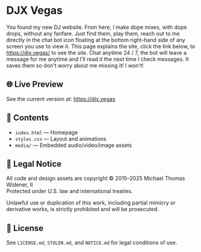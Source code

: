 # DJX Vegas

You found my new DJ website. From here, I make dope mixes, with dope drops, without any fanfare. Just find them, play them, reach out to me directly in the chat bot icon floating at the bottom right-hand side of any screen you use to view it. This page explains the site, click the link below, to https://djx.vegas/ to see the site. Chat anytime 24 / 7, the bot will leave a message for me anytime and I'll read it the next time I check messages. It saves them so don't worry about me missing it! I won't!

## 🌐 Live Preview

See the current version at: https://djx.vegas

## 📁 Contents

- `index.html` — Homepage
- `styles.css` — Layout and animations
- `media/` — Embedded audio/video/image assets

## 🚨 Legal Notice

All code and design assets are copyright © 2015–2025 Michael Thomas Widener, II  
Protected under U.S. law and international treaties.

Unlawful use or duplication of this work, including partial mimicry or derivative works, is strictly prohibited and will be prosecuted.

## 📜 License

See `LICENSE.md`, `STOLEN.md`, and `NOTICE.md` for legal conditions of use.
